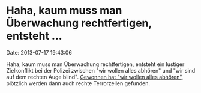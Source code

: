 Haha, kaum muss man Überwachung rechtfertigen, entsteht \...
============================================================

Date: 2013-07-17 19:43:06

Haha, kaum muss man Überwachung rechtfertigen, entsteht ein lustiger
Zielkonflikt bei der Polizei zwischen \"wir wollen alles abhören\" und
\"wir sind auf dem rechten Auge blind\". [Gewonnen hat \"wir wollen
alles abhören\"](http://ml.spiegel.de/article.do?id=911558), plötzlich
werden dann auch rechte Terrorzellen gefunden.
